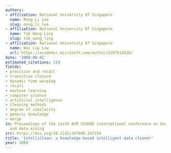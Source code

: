 ```yaml
---
authors:
- affiliation: National University Of Singapore
  name: Mong Li Lee
  slug: mong_li_lee
- affiliation: National University Of Singapore
  name: Tok Wang Ling
  slug: tok_wang_ling
- affiliation: National University Of Singapore
  name: Wai Lup Low
  url: https://academic.microsoft.com/author/2107614828/
date: '2000-08-01'
estimated_citations: 219
fields:
- precision and recall
- transitive closure
- dynamic time warping
- recall
- machine learning
- computer science
- artificial intelligence
- cleaning methods
- degree of similarity
- generic knowledge
- merge
in: Proceedings of the sixth ACM SIGKDD international conference on Knowledge discovery
  and data mining
src: https://doi.org/10.1145/347090.347154
title: 'IntelliClean: a knowledge-based intelligent data cleaner'
year: 2000
---
```

